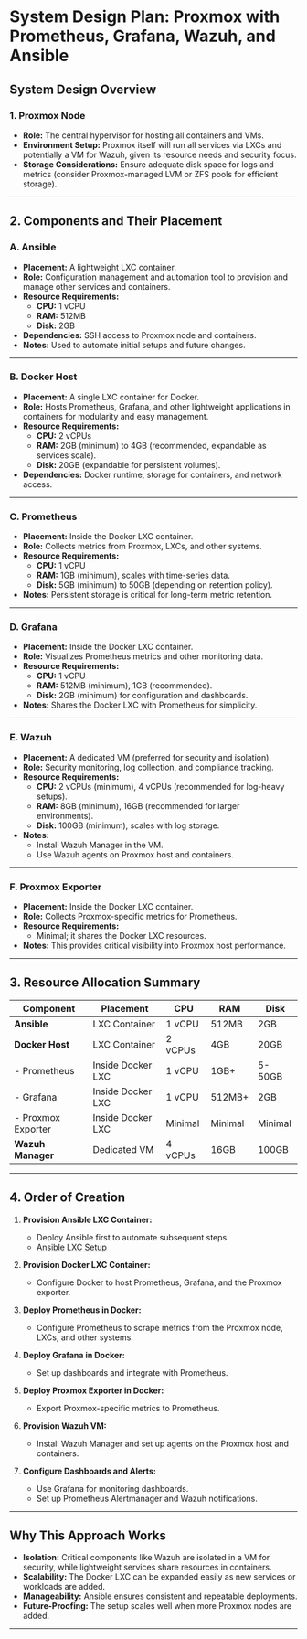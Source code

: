 
# System Design Plan: Proxmox with Prometheus, Grafana, Wazuh, and Ansible

## **System Design Overview**

### **1. Proxmox Node**
- **Role:** The central hypervisor for hosting all containers and VMs.
- **Environment Setup:** Proxmox itself will run all services via LXCs and potentially a VM for Wazuh, given its resource needs and security focus.
- **Storage Considerations:** Ensure adequate disk space for logs and metrics (consider Proxmox-managed LVM or ZFS pools for efficient storage).

---

## **2. Components and Their Placement**

### **A. Ansible**
- **Placement:** A lightweight LXC container.
- **Role:** Configuration management and automation tool to provision and manage other services and containers.
- **Resource Requirements:** 
  - **CPU:** 1 vCPU
  - **RAM:** 512MB
  - **Disk:** 2GB
- **Dependencies:** SSH access to Proxmox node and containers.
- **Notes:** Used to automate initial setups and future changes.

---

### **B. Docker Host**
- **Placement:** A single LXC container for Docker.
- **Role:** Hosts Prometheus, Grafana, and other lightweight applications in containers for modularity and easy management.
- **Resource Requirements:**
  - **CPU:** 2 vCPUs
  - **RAM:** 2GB (minimum) to 4GB (recommended, expandable as services scale).
  - **Disk:** 20GB (expandable for persistent volumes).
- **Dependencies:** Docker runtime, storage for containers, and network access.

---

### **C. Prometheus**
- **Placement:** Inside the Docker LXC container.
- **Role:** Collects metrics from Proxmox, LXCs, and other systems.
- **Resource Requirements:**
  - **CPU:** 1 vCPU
  - **RAM:** 1GB (minimum), scales with time-series data.
  - **Disk:** 5GB (minimum) to 50GB (depending on retention policy).
- **Notes:** Persistent storage is critical for long-term metric retention.

---

### **D. Grafana**
- **Placement:** Inside the Docker LXC container.
- **Role:** Visualizes Prometheus metrics and other monitoring data.
- **Resource Requirements:**
  - **CPU:** 1 vCPU
  - **RAM:** 512MB (minimum), 1GB (recommended).
  - **Disk:** 2GB (minimum) for configuration and dashboards.
- **Notes:** Shares the Docker LXC with Prometheus for simplicity.

---

### **E. Wazuh**
- **Placement:** A dedicated VM (preferred for security and isolation).
- **Role:** Security monitoring, log collection, and compliance tracking.
- **Resource Requirements:**
  - **CPU:** 2 vCPUs (minimum), 4 vCPUs (recommended for log-heavy setups).
  - **RAM:** 8GB (minimum), 16GB (recommended for larger environments).
  - **Disk:** 100GB (minimum), scales with log storage.
- **Notes:** 
  - Install Wazuh Manager in the VM.
  - Use Wazuh agents on Proxmox host and containers.

---

### **F. Proxmox Exporter**
- **Placement:** Inside the Docker LXC container.
- **Role:** Collects Proxmox-specific metrics for Prometheus.
- **Resource Requirements:**
  - Minimal; it shares the Docker LXC resources.
- **Notes:** This provides critical visibility into Proxmox host performance.

---

## **3. Resource Allocation Summary**

| Component         | Placement            | CPU    | RAM       | Disk    |
|--------------------|----------------------|--------|-----------|---------|
| **Ansible**        | LXC Container        | 1 vCPU | 512MB     | 2GB     |
| **Docker Host**    | LXC Container        | 2 vCPUs | 4GB       | 20GB    |
| - Prometheus       | Inside Docker LXC    | 1 vCPU | 1GB+      | 5-50GB  |
| - Grafana          | Inside Docker LXC    | 1 vCPU | 512MB+    | 2GB     |
| - Proxmox Exporter | Inside Docker LXC    | Minimal | Minimal   | Minimal |
| **Wazuh Manager**  | Dedicated VM         | 4 vCPUs | 16GB      | 100GB   |

---

## **4. Order of Creation**

1. **Provision Ansible LXC Container:**
   - Deploy Ansible first to automate subsequent steps.
   - [Ansible LXC Setup](ansible-lxc-setup.md)

2. **Provision Docker LXC Container:**
   - Configure Docker to host Prometheus, Grafana, and the Proxmox exporter.

3. **Deploy Prometheus in Docker:**
   - Configure Prometheus to scrape metrics from the Proxmox node, LXCs, and other systems.

4. **Deploy Grafana in Docker:**
   - Set up dashboards and integrate with Prometheus.

5. **Deploy Proxmox Exporter in Docker:**
   - Export Proxmox-specific metrics to Prometheus.

6. **Provision Wazuh VM:**
   - Install Wazuh Manager and set up agents on the Proxmox host and containers.

7. **Configure Dashboards and Alerts:**
   - Use Grafana for monitoring dashboards.
   - Set up Prometheus Alertmanager and Wazuh notifications.

---

## **Why This Approach Works**
- **Isolation:** Critical components like Wazuh are isolated in a VM for security, while lightweight services share resources in containers.
- **Scalability:** The Docker LXC can be expanded easily as new services or workloads are added.
- **Manageability:** Ansible ensures consistent and repeatable deployments.
- **Future-Proofing:** The setup scales well when more Proxmox nodes are added.

---
